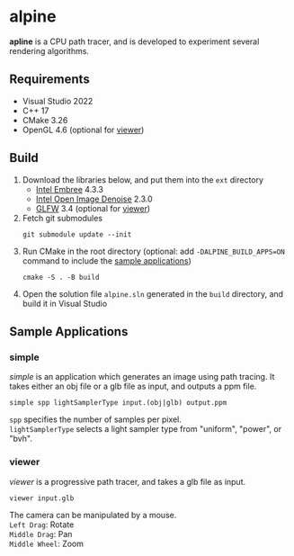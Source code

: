 # alpine
**apline** is a CPU path tracer, and is developed to experiment several rendering algorithms.

## Requirements
- Visual Studio 2022
- C++ 17
- CMake 3.26
- OpenGL 4.6 (optional for [viewer](#viewer))

## Build
1. Download the libraries below, and put them into the `ext` directory
    - [Intel Embree](https://www.embree.org/) 4.3.3
    - [Intel Open Image Denoise](https://www.openimagedenoise.org/) 2.3.0
    - [GLFW](https://www.glfw.org/) 3.4 (optional for [viewer](#viewer))
2. Fetch git submodules
    ```
    git submodule update --init
    ```
3. Run CMake in the root directory (optional: add `-DALPINE_BUILD_APPS=ON` command to include the [sample applications](#sample-applications))
    ```
    cmake -S . -B build
    ```
4. Open the solution file `alpine.sln` generated in the `build` directory, and build it in Visual Studio

## Sample Applications
### simple
*simple* is an application which generates an image using path tracing. It takes either an obj file or a glb file as input, and outputs a ppm file.
```
simple spp lightSamplerType input.(obj|glb) output.ppm
```
`spp` specifies the number of samples per pixel.  
`lightSamplerType` selects a light sampler type from "uniform", "power", or "bvh".

### viewer
*viewer* is a progressive path tracer, and takes a glb file as input.
```
viewer input.glb
```
The camera can be manipulated by a mouse.  
`Left Drag`: Rotate  
`Middle Drag`: Pan  
`Middle Wheel`: Zoom  
